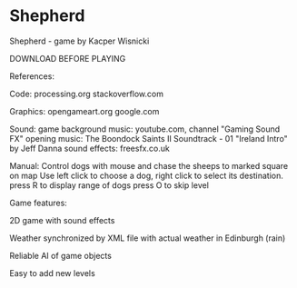 # Shepherd

Shepherd - game by Kacper Wisnicki
 
 DOWNLOAD BEFORE PLAYING
 
 References: 
 
 Code:
 processing.org
 stackoverflow.com
 
 Graphics:
 opengameart.org
 google.com
 
 Sound:
 game background music:
 youtube.com, channel "Gaming Sound FX"
 opening music:
 The Boondock Saints II Soundtrack - 01 "Ireland Intro" by Jeff Danna
 sound effects: 
 freesfx.co.uk
 
 Manual:
 Control dogs with mouse and chase the sheeps to marked square on map
 Use left click to choose a dog, right click to select its destination.
 press R to display range of dogs
 press O to skip level
 
 Game features:
 
 2D game with sound effects
 
 Weather synchronized by XML file with actual weather in Edinburgh (rain)
 
 Reliable AI of game objects
 
 Easy to add new levels
 
